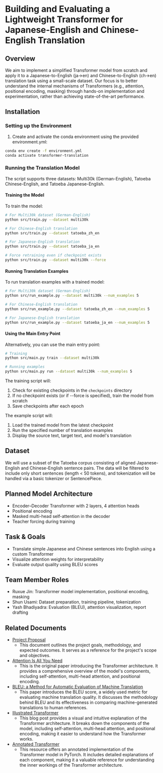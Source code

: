 # Building and Evaluating a Lightweight Transformer for Japanese-English and Chinese-English Translation
## Overview
We aim to implement a simplified Transformer model from scratch and apply it to a Japanese-to-English (ja→en) and Chinese-to-English (ch→en) translation task using a small-scale dataset. Our focus is to better understand the internal mechanisms of Transformers (e.g., attention, positional encoding, masking) through hands-on implementation and experimentation, rather than achieving state-of-the-art performance.

## Installation

### Setting up the Environment
1. Create and activate the conda environment using the provided environment.yml:
```bash
conda env create -f environment.yml
conda activate transformer-translation
```

### Running the Translation Model
The script supports three datasets: Multi30k (German-English), Tatoeba Chinese-English, and Tatoeba Japanese-English.

#### Training the Model
To train the model:
```bash
# For Multi30k dataset (German-English)
python src/train.py --dataset multi30k

# For Chinese-English translation
python src/train.py --dataset tatoeba_zh_en

# For Japanese-English translation
python src/train.py --dataset tatoeba_ja_en

# Force retraining even if checkpoint exists
python src/train.py --dataset multi30k --force
```

#### Running Translation Examples
To run translation examples with a trained model:
```bash
# For Multi30k dataset (German-English)
python src/run_example.py --dataset multi30k --num_examples 5

# For Chinese-English translation
python src/run_example.py --dataset tatoeba_zh_en --num_examples 5

# For Japanese-English translation
python src/run_example.py --dataset tatoeba_ja_en --num_examples 5
```

#### Using the Main Entry Point
Alternatively, you can use the main entry point:
```bash
# Training
python src/main.py train --dataset multi30k

# Running examples
python src/main.py run --dataset multi30k --num_examples 5
```

The training script will:
1. Check for existing checkpoints in the `checkpoints` directory
2. If no checkpoint exists (or if --force is specified), train the model from scratch
3. Save checkpoints after each epoch

The example script will:
1. Load the trained model from the latest checkpoint
2. Run the specified number of translation examples
3. Display the source text, target text, and model's translation

## Dataset
We will use a subset of the Tatoeba corpus consisting of aligned Japanese-English and Chinese-English sentence pairs. The data will be filtered to include only short sentences (length < 50 tokens), and tokenization will be handled via a basic tokenizer or SentencePiece.

## Planned Model Architecture
- Encoder–Decoder Transformer with 2 layers, 4 attention heads
- Positional encoding
- Masked multi-head self-attention in the decoder
- Teacher forcing during training

## Task & Goals
- Translate simple Japanese and Chinese sentences into English using a custom Transformer
- Visualize attention weights for interpretability
- Evaluate output quality using BLEU scores

## Team Member Roles
- Ruxue Jin: Transformer model implementation, positional encoding, masking
- Shun Usami: Dataset preparation, training pipeline, tokenization
- Yash Bhadiyadra: Evaluation (BLEU), attention visualization, report drafting

## Related Documents
- [Project Proposal](https://docs.google.com/document/d/10mLdkhueVMK_Vc57ZAEY3ufJZkFUEnUb9uTNaEkNaro/edit)
  - This document outlines the project goals, methodology, and expected outcomes. It serves as a reference for the project's scope and objectives.
- [Attention Is All You Need](https://arxiv.org/pdf/1706.03762)
  - This is the original paper introducing the Transformer architecture. It provides a comprehensive overview of the model's components, including self-attention, multi-head attention, and positional encoding.
- [BLEU: a Method for Automatic Evaluation of Machine Translation](https://dl.acm.org/doi/10.3115/1073083.1073135)
  - This paper introduces the BLEU score, a widely used metric for evaluating machine translation quality. It discusses the methodology behind BLEU and its effectiveness in comparing machine-generated translations to human references.
- [Illustrated Transformer](https://jalammar.github.io/illustrated-transformer/)
  - This blog post provides a visual and intuitive explanation of the Transformer architecture. It breaks down the components of the model, including self-attention, multi-head attention, and positional encoding, making it easier to understand how the Transformer works.
- [Annotated Transformer](http://nlp.seas.harvard.edu/annotated-transformer/)
  - This resource offers an annotated implementation of the Transformer model in PyTorch. It includes detailed explanations of each component, making it a valuable reference for understanding the inner workings of the Transformer architecture.
